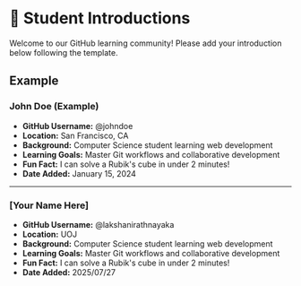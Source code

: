 # 👋 Student Introductions

Welcome to our GitHub learning community! Please add your introduction below following the template.

## Example

### John Doe (Example)
- **GitHub Username:** @johndoe
- **Location:** San Francisco, CA
- **Background:** Computer Science student learning web development
- **Learning Goals:** Master Git workflows and collaborative development
- **Fun Fact:** I can solve a Rubik's cube in under 2 minutes!
- **Date Added:** January 15, 2024

---

<!-- Add your introduction below this line -->

### [Your Name Here]
- **GitHub Username:** @lakshanirathnayaka
- **Location:** UOJ
- **Background:**  Computer Science student learning web development
- **Learning Goals:** Master Git workflows and collaborative development
- **Fun Fact:** I can solve a Rubik's cube in under 2 minutes!
- **Date Added:** 2025/07/27


